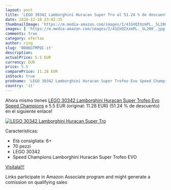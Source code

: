 ```yaml
---
layout: post
title: 'LEGO 30342 Lamborghini Huracan Super Tro al 51.24 % de descuento'
date: 2020-12-10 23:02:35
thumbnailImage: 'https://m.media-amazon.com/images/I/41GVQIXzmPL._SL200_.jpg'
images: [ 'https://m.media-amazon.com/images/I/41GVQIXzmPL._SL200_.jpg' ]
comments: true
category: ofertas
author: ring
slug: 'B086GTMPQC-it'
description:
actualPrice: 5.5 EUR
currency: EUR
price: 5.5
comparePrice: 11.28 EUR
inStock: true
prodname: 'LEGO 30342 Lamborghini Huracan Super Trofeo Evo Speed Champions'
country: 'it'
---
```


Ahora mismo tienes [LEGO 30342 Lamborghini Huracan Super Trofeo Evo Speed Champions](https://www.amazon.it/dp/B086GTMPQC/?tag=tolees00-21) a 5.5 EUR (original: 11.28 EUR) (51.24 %  de descuento) en el siguiente enlace!

[![LEGO 30342 Lamborghini Huracan Super Tro](https://m.media-amazon.com/images/I/41GVQIXzmPL._SL200_.jpg)](https://www.amazon.it/dp/B086GTMPQC/?tag=tolees00-21)

Características:

- Età consigliata: 6+
- 70 pezzi
- LEGO 30342
- Speed Champions Lamborghini Huracán Super Trofeo EVO

[Visítala!!!](https://www.amazon.it/dp/B086GTMPQC/?tag=tolees00-21)

Links participate in Amazon Associate program and might generate a comission on qualifying sales
